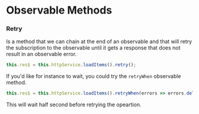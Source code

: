 # Observable Methods


### Retry

Is a method that we can chain at the end of an observable and that will retry the subscription to the observable until it gets a response that does not result in an observable error.

```javascript
this.res$ = this.httpService.loadItems().retry();
```

If you'd like for instance to wait, you could try the `retryWhen` observable method.

```javascript
this.res$ = this.httpService.loadItems().retryWhen(errors => errors.delay(500));
```

This will wait half second before retrying the opeartion.
